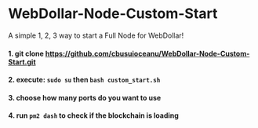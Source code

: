 # WebDollar-Node-Custom-Start

A simple 1, 2, 3 way to start a Full Node for WebDollar!

#### 1. git clone https://github.com/cbusuioceanu/WebDollar-Node-Custom-Start.git
#### 2. execute: ```sudo su``` then ```bash custom_start.sh```
#### 3. choose how many ports do you want to use
#### 4. run ```pm2 dash``` to check if the blockchain is loading
